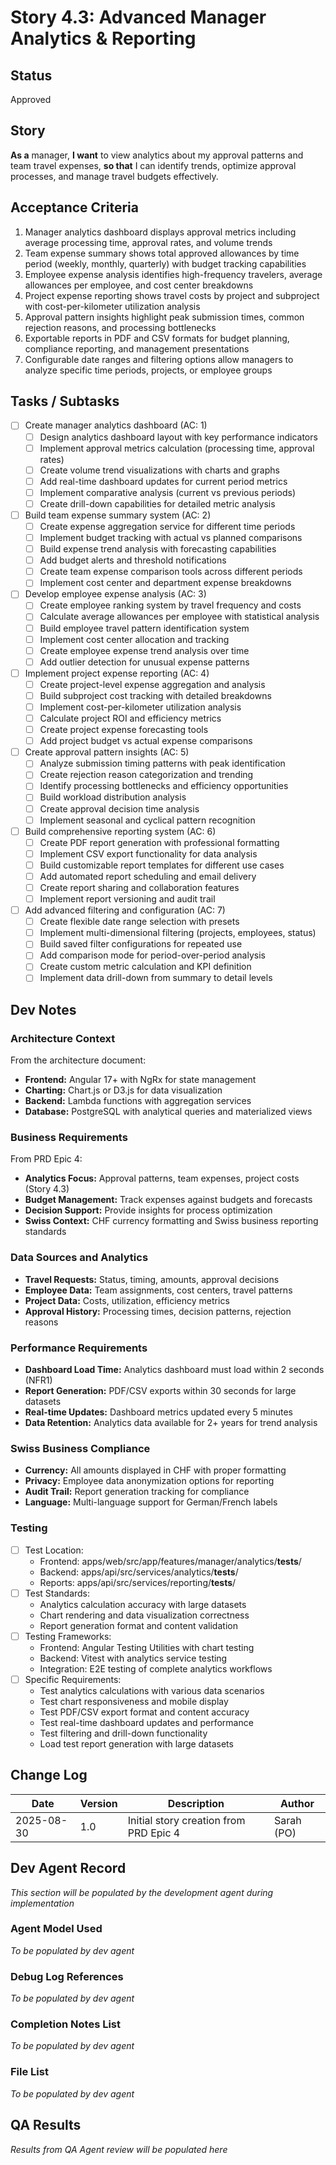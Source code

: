 # Story 4.3: Advanced Manager Analytics & Reporting

## Status
Approved

## Story
**As a** manager,
**I want** to view analytics about my approval patterns and team travel expenses,
**so that** I can identify trends, optimize approval processes, and manage travel budgets effectively.

## Acceptance Criteria
1. Manager analytics dashboard displays approval metrics including average processing time, approval rates, and volume trends
2. Team expense summary shows total approved allowances by time period (weekly, monthly, quarterly) with budget tracking capabilities
3. Employee expense analysis identifies high-frequency travelers, average allowances per employee, and cost center breakdowns
4. Project expense reporting shows travel costs by project and subproject with cost-per-kilometer utilization analysis
5. Approval pattern insights highlight peak submission times, common rejection reasons, and processing bottlenecks
6. Exportable reports in PDF and CSV formats for budget planning, compliance reporting, and management presentations
7. Configurable date ranges and filtering options allow managers to analyze specific time periods, projects, or employee groups

## Tasks / Subtasks
- [ ] Create manager analytics dashboard (AC: 1)
  - [ ] Design analytics dashboard layout with key performance indicators
  - [ ] Implement approval metrics calculation (processing time, approval rates)
  - [ ] Create volume trend visualizations with charts and graphs
  - [ ] Add real-time dashboard updates for current period metrics
  - [ ] Implement comparative analysis (current vs previous periods)
  - [ ] Create drill-down capabilities for detailed metric analysis

- [ ] Build team expense summary system (AC: 2)
  - [ ] Create expense aggregation service for different time periods
  - [ ] Implement budget tracking with actual vs planned comparisons
  - [ ] Build expense trend analysis with forecasting capabilities
  - [ ] Add budget alerts and threshold notifications
  - [ ] Create team expense comparison tools across different periods
  - [ ] Implement cost center and department expense breakdowns

- [ ] Develop employee expense analysis (AC: 3)
  - [ ] Create employee ranking system by travel frequency and costs
  - [ ] Calculate average allowances per employee with statistical analysis
  - [ ] Build employee travel pattern identification system
  - [ ] Implement cost center allocation and tracking
  - [ ] Create employee expense trend analysis over time
  - [ ] Add outlier detection for unusual expense patterns

- [ ] Implement project expense reporting (AC: 4)
  - [ ] Create project-level expense aggregation and analysis
  - [ ] Build subproject cost tracking with detailed breakdowns
  - [ ] Implement cost-per-kilometer utilization analysis
  - [ ] Calculate project ROI and efficiency metrics
  - [ ] Create project expense forecasting tools
  - [ ] Add project budget vs actual expense comparisons

- [ ] Create approval pattern insights (AC: 5)
  - [ ] Analyze submission timing patterns with peak identification
  - [ ] Create rejection reason categorization and trending
  - [ ] Identify processing bottlenecks and efficiency opportunities
  - [ ] Build workload distribution analysis
  - [ ] Create approval decision time analysis
  - [ ] Implement seasonal and cyclical pattern recognition

- [ ] Build comprehensive reporting system (AC: 6)
  - [ ] Create PDF report generation with professional formatting
  - [ ] Implement CSV export functionality for data analysis
  - [ ] Build customizable report templates for different use cases
  - [ ] Add automated report scheduling and email delivery
  - [ ] Create report sharing and collaboration features
  - [ ] Implement report versioning and audit trail

- [ ] Add advanced filtering and configuration (AC: 7)
  - [ ] Create flexible date range selection with presets
  - [ ] Implement multi-dimensional filtering (projects, employees, status)
  - [ ] Build saved filter configurations for repeated use
  - [ ] Add comparison mode for period-over-period analysis
  - [ ] Create custom metric calculation and KPI definition
  - [ ] Implement data drill-down from summary to detail levels

## Dev Notes

### Architecture Context
From the architecture document:
- **Frontend:** Angular 17+ with NgRx for state management
- **Charting:** Chart.js or D3.js for data visualization
- **Backend:** Lambda functions with aggregation services
- **Database:** PostgreSQL with analytical queries and materialized views

### Business Requirements
From PRD Epic 4:
- **Analytics Focus:** Approval patterns, team expenses, project costs (Story 4.3)
- **Budget Management:** Track expenses against budgets and forecasts
- **Decision Support:** Provide insights for process optimization
- **Swiss Context:** CHF currency formatting and Swiss business reporting standards

### Data Sources and Analytics
- **Travel Requests:** Status, timing, amounts, approval decisions
- **Employee Data:** Team assignments, cost centers, travel patterns
- **Project Data:** Costs, utilization, efficiency metrics
- **Approval History:** Processing times, decision patterns, rejection reasons

### Performance Requirements
- **Dashboard Load Time:** Analytics dashboard must load within 2 seconds (NFR1)
- **Report Generation:** PDF/CSV exports within 30 seconds for large datasets
- **Real-time Updates:** Dashboard metrics updated every 5 minutes
- **Data Retention:** Analytics data available for 2+ years for trend analysis

### Swiss Business Compliance
- **Currency:** All amounts displayed in CHF with proper formatting
- **Privacy:** Employee data anonymization options for reporting
- **Audit Trail:** Report generation tracking for compliance
- **Language:** Multi-language support for German/French labels

### Testing
- [ ] Test Location:
  - Frontend: apps/web/src/app/features/manager/analytics/__tests__/
  - Backend: apps/api/src/services/analytics/__tests__/
  - Reports: apps/api/src/services/reporting/__tests__/
- [ ] Test Standards:
  - Analytics calculation accuracy with large datasets
  - Chart rendering and data visualization correctness
  - Report generation format and content validation
- [ ] Testing Frameworks:
  - Frontend: Angular Testing Utilities with chart testing
  - Backend: Vitest with analytics service testing
  - Integration: E2E testing of complete analytics workflows
- [ ] Specific Requirements:
  - Test analytics calculations with various data scenarios
  - Test chart responsiveness and mobile display
  - Test PDF/CSV export format and content accuracy
  - Test real-time dashboard updates and performance
  - Test filtering and drill-down functionality
  - Load test report generation with large datasets

## Change Log
| Date | Version | Description | Author |
|------|---------|-------------|--------|
| 2025-08-30 | 1.0 | Initial story creation from PRD Epic 4 | Sarah (PO) |

## Dev Agent Record
*This section will be populated by the development agent during implementation*

### Agent Model Used
*To be populated by dev agent*

### Debug Log References
*To be populated by dev agent*

### Completion Notes List
*To be populated by dev agent*

### File List
*To be populated by dev agent*

## QA Results
*Results from QA Agent review will be populated here*